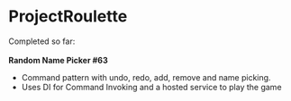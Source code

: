 # ProjectRoulette

Completed so far: <br><br>
  <b>Random Name Picker #63</b> 
  <ul>
    <li>Command pattern with undo, redo, add, remove and name picking.</li>
    <li>Uses DI for Command Invoking and a hosted service to play the game</li>
  </ul>
